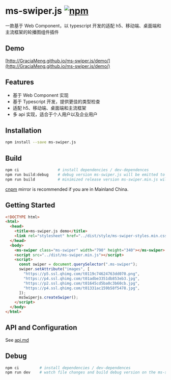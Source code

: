 # ms-swiper.js [![npm](https://img.shields.io/npm/v/ms-swiper.js.svg?style=flat)](https://www.npmjs.com/package/ms-swiper.js)

一款基于 Web Component，以 typescript 开发的适配 h5、移动端、桌面端和主流框架的轮播图组件插件

## Demo

[http://GraciaMeng.github.io/ms-swiper.js/demo/](http://GraciaMeng.github.io/ms-swiper.js/demo/)

## Features

- 基于 Web Component 实现
- 基于 Typescript 开发，提供更佳的类型检查
- 适配 h5、移动端、桌面端和主流框架
- 多 api 实现，适合于个人用户以及企业用户

## Installation

```bash
npm install --save ms-swiper.js
```

## Build

```bash
npm ci                 # install dependencies / dev-dependences
npm run build:debug    # debug version ms-swiper.js will be emitted to /dist
npm run build          # minimized release version ms-swiper.min.js will be emitted to /dist
```

[cnpm](https://github.com/cnpm/cnpm) mirror is recommended if you are in Mainland China.

## Getting Started

```html
<!DOCTYPE html>
<html>
  <head>
    <title>ms-swiper.js demo</title>
    <link rel="stylesheet" href="../dist/style/ms-swiper-styles.min.css" />
  </head>
  <body>
    <ms-swiper class="ms-swiper" width="790" height="340"></ms-swiper>
    <script src="../dist/ms-swiper.min.js"></script>
    <script>
      const swiper = document.querySelector(".ms-swiper");
      swiper.setAttribute("images", [
        "https://p5.ssl.qhimg.com/t0119c74624763dd070.png",
        "https://p4.ssl.qhimg.com/t01adbe3351db853eb3.jpg",
        "https://p2.ssl.qhimg.com/t01645cd5ba0c3b60cb.jpg",
        "https://p4.ssl.qhimg.com/t01331ac159b58f5478.jpg",
      ]);
      msSwiperjs.createSwiper();
    </script>
  </body>
</html>
```

## API and Configuration

See [api.md](docs/api.md)

## Debug

```bash
npm ci         # install dependencies / dev-dependences
npm run dev    # watch file changes and build debug version on the ms-swiper
```
